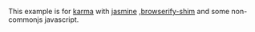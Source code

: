 This example is for [karma](http://karma-runner.github.io/) with
[jasmine](http://jasmine.github.io/)
,[browserify-shim](https://github.com/thlorenz/browserify-shim) and some
non-commonjs javascript.
